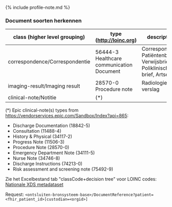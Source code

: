 {% include profile-note.md %}

### Document soorten herkennen

|class (higher level grouping)|type (http://loinc.org)|descriptions|
|--|--|--|
|correspondence/Correspondentie|56444-3 Healthcare communication Document|Correspondentie, Patiëntenbrief, Verwijsbrief, Poliklinische brief, Artsenbrief|
|imaging-result/Imaging result|28570-0 Procedure note|Radiologie verslag|
|clinical-note/Notitie|(*)||

(*) Epic clinical-note(s) types from https://vendorservices.epic.com/Sandbox/Index?api=865:
* Discharge Documentation (18842-5)
* Consultation (11488-4)
* History & Physical (34117-2)
* Progress Note (11506-3)
* Procedure Note (28570-0)
* Emergency Department Note (34111-5)
* Nurse Note (34746-8)
* Discharge Instructions (74213-0)
* Risk assessment and screening note (75492-9)

Zie het Excelbestand tab "classCode+decision tree" voor LOINC codes:
[Nationale XDS metadataset](https://nictiz.nl/standaarden/overzicht-van-standaarden/xds-metadata/)

Request:
``<ontsluiten-bronsysteem-base>/DocumentReference?patient=<fhir_patient_id>[custodian=<orgid>]``
